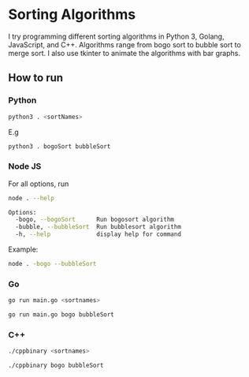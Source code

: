 # Sorting Algorithms
I try programming different sorting algorithms in Python 3, Golang, JavaScript, and C++. Algorithms range from bogo sort to bubble sort to merge sort. I also use tkinter to animate the algorithms with bar graphs.

## How to run
### Python
```bash
python3 . <sortNames>
```
E.g
```bash
python3 . bogoSort bubbleSort
```

### Node JS ###
For all options, run
```bash
node . --help
```
```bash
Options:
  -bogo, --bogoSort      Run bogosort algorithm
  -bubble, --bubbleSort  Run bubblesort algorithm
  -h, --help             display help for command
```
Example:
```bash
node . -bogo --bubbleSort
```

### Go ###
```bash
go run main.go <sortnames>
```
```bash
go run main.go bogo bubbleSort
```

### C++ ###
```bash
./cppbinary <sortnames>
```
```bash
./cppbinary bogo bubbleSort
```
